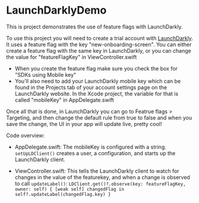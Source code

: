 #  LaunchDarklyDemo

This is project demonstrates the use of feature flags with LaunchDarkly.

To use this project you will need to create a trial account with [LaunchDarkly](https://launchdarkly.com/). It uses a feature flag with the key "new-onboarding-screen". You can either create a feature flag with the same key in LaunchDarkly, or you can change the value for "featureFlagKey" in ViewController.swift
- When you create the feature flag make sure you check the box for  "SDKs using Mobile key"
- You'll also need to add your LaunchDarkly mobile key which can be found in the Projects tab of your account settings page on the LaunchDarkly website. In the Xcode project, the variable for that is called "mobileKey" in AppDelegate.swift

Once all that is done, in LaunchDarkly you can go to Featrue flags > Targeting, and then change the default rule from true to false and when you save the change, the UI in your app will update live, pretty cool!

Code overview:
- AppDelegate.swift:
    The mobileKey is configured with a string.
    `setUpLDClient()` creates a user, a configuration, and starts up the LaunchDarkly client.
    
- ViewController.swift:
This tells the LaunchDarkly client to watch for changes in the value of the featurekey, and when a change is observed to call `updateLabel()`:
 `LDClient.get()?.observe(key: featureFlagKey, owner: self) { [weak self] changedFlag in
    self?.updateLabel(changedFlag.key)
}`
